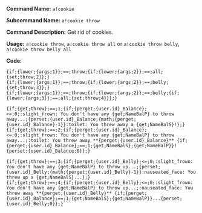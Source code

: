 **Command Name:** `a!cookie`

**Subcommand Name:** `a!cookie throw`

**Command Description:**
Get rid of cookies.

**Usage:**
`a!cookie throw`, `a!cookie throw all` or `a!cookie throw belly`, `a!cookie throw belly all`

**Code:**
```{if;{lower;{args;1}};==;throw;{set;throw;1}}
{if;{lower;{args;1}};==;throw;{if;{lower;{args;2}};==;all;{set;throw;2}};}
{if;{lower;{args;1}};==;throw;{if;{lower;{args;2}};==;belly;{set;throw;3}};}
{if;{lower;{args;1}};==;throw;{if;{lower;{args;2}};==;belly;{if;{lower;{args;3}};==;all;{set;throw;4}}};}

{if;{get;throw};==;1;{if;{perget;{user.id}_Balance};<=;0;:slight_frown: You don't have any {get;NameBalP} to throw away...;{perset;{user.id}_Balance;{math;{perget;{user.id}_Balance}-1}}:toilet: You threw away a {get;NameBalS}!};}
{if;{get;throw};==;2;{if;{perget;{user.id}_Balance};<=;0;:slight_frown: You don't have any {get;NameBalP} to throw away...;:toilet: You threw away **{perget;{user.id}_Balance}** {if;{perget;{user.id}_Balance};==;1;{get;NameBalS};{get;NameBalP}}!{perset;{user.id}_Balance;0}};}

{if;{get;throw};==;3;{if;{perget;{user.id}_Belly};<=;0;:slight_frown: You don't have any {get;NameBalP} to throw up...;{perset;{user.id}_Belly;{math;{perget;{user.id}_Belly}-1}}:nauseated_face: You threw up a {get;NameBalS}...};}
{if;{get;throw};==;4;{if;{perget;{user.id}_Belly};<=;0;:slight_frown: You don't have any {get;NameBalP} to throw up...;:nauseated_face: You threw away **{perget;{user.id}_Belly}** {if;{perget;{user.id}_Balance};==;1;{get;NameBalS};{get;NameBalP}}...{perset;{user.id}_Belly;0}};}```
